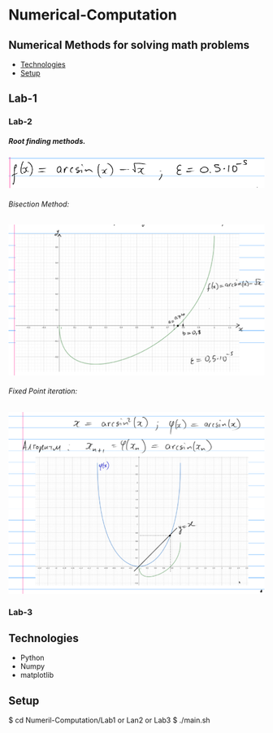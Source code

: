 # Numerical-Computation
## Numerical Methods for solving math problems
* [Technologies](#technologies)
* [Setup](#setup)


## Lab-1


### Lab-2
##### Root finding methods.
<img src="https://github.com/VaporFoxLash/Numerical-Computation/blob/main/Lab2/doc/function.png">

###### Bisection Method:
<img src="https://github.com/VaporFoxLash/Numerical-Computation/blob/main/Lab2/doc/graph1.png">

###### Fixed Point iteration:
<img src="https://github.com/VaporFoxLash/Numerical-Computation/blob/main/Lab2/doc/graph2.png">

### Lab-3

## Technologies
* Python
* Numpy
* matplotlib

## Setup
$ cd Numeril-Computation/Lab1 or Lan2 or Lab3
$ ./main.sh

